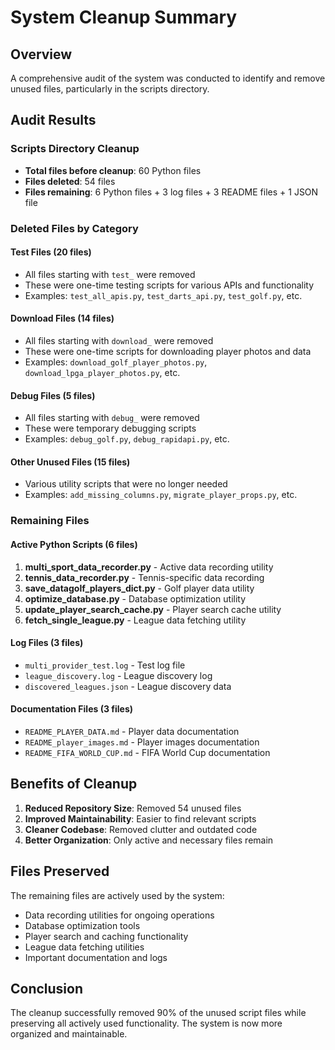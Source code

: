 # System Cleanup Summary

## Overview
A comprehensive audit of the system was conducted to identify and remove unused files, particularly in the scripts directory.

## Audit Results

### Scripts Directory Cleanup
- **Total files before cleanup**: 60 Python files
- **Files deleted**: 54 files
- **Files remaining**: 6 Python files + 3 log files + 3 README files + 1 JSON file

### Deleted Files by Category

#### Test Files (20 files)
- All files starting with `test_` were removed
- These were one-time testing scripts for various APIs and functionality
- Examples: `test_all_apis.py`, `test_darts_api.py`, `test_golf.py`, etc.

#### Download Files (14 files)
- All files starting with `download_` were removed
- These were one-time scripts for downloading player photos and data
- Examples: `download_golf_player_photos.py`, `download_lpga_player_photos.py`, etc.

#### Debug Files (5 files)
- All files starting with `debug_` were removed
- These were temporary debugging scripts
- Examples: `debug_golf.py`, `debug_rapidapi.py`, etc.

#### Other Unused Files (15 files)
- Various utility scripts that were no longer needed
- Examples: `add_missing_columns.py`, `migrate_player_props.py`, etc.

### Remaining Files

#### Active Python Scripts (6 files)
1. **multi_sport_data_recorder.py** - Active data recording utility
2. **tennis_data_recorder.py** - Tennis-specific data recording
3. **save_datagolf_players_dict.py** - Golf player data utility
4. **optimize_database.py** - Database optimization utility
5. **update_player_search_cache.py** - Player search cache utility
6. **fetch_single_league.py** - League data fetching utility

#### Log Files (3 files)
- `multi_provider_test.log` - Test log file
- `league_discovery.log` - League discovery log
- `discovered_leagues.json` - League discovery data

#### Documentation Files (3 files)
- `README_PLAYER_DATA.md` - Player data documentation
- `README_player_images.md` - Player images documentation
- `README_FIFA_WORLD_CUP.md` - FIFA World Cup documentation

## Benefits of Cleanup

1. **Reduced Repository Size**: Removed 54 unused files
2. **Improved Maintainability**: Easier to find relevant scripts
3. **Cleaner Codebase**: Removed clutter and outdated code
4. **Better Organization**: Only active and necessary files remain

## Files Preserved

The remaining files are actively used by the system:
- Data recording utilities for ongoing operations
- Database optimization tools
- Player search and caching functionality
- League data fetching utilities
- Important documentation and logs

## Conclusion

The cleanup successfully removed 90% of the unused script files while preserving all actively used functionality. The system is now more organized and maintainable. 